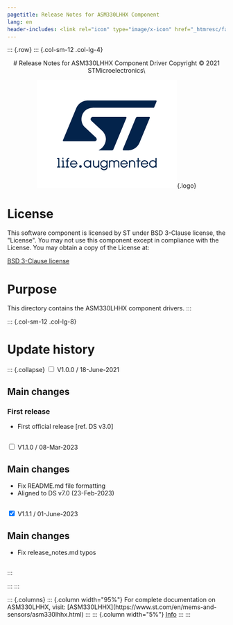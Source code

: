 ```yaml
---
pagetitle: Release Notes for ASM330LHHX Component
lang: en
header-includes: <link rel="icon" type="image/x-icon" href="_htmresc/favicon.png" />
---
```


::: {.row}
::: {.col-sm-12 .col-lg-4}

<center>
# Release Notes for ASM330LHHX Component Driver
Copyright &copy; 2021 STMicroelectronics\

[![ST logo](_htmresc/st_logo_2020.png)](https://www.st.com){.logo}
</center>

# License

This software component is licensed by ST under BSD 3-Clause license, the "License".
You may not use this component except in compliance with the License. You may obtain a copy of the License at:

[BSD 3-Clause license](https://opensource.org/licenses/BSD-3-Clause)

# Purpose

This directory contains the ASM330LHHX component drivers.
:::

::: {.col-sm-12 .col-lg-8}
# Update history

::: {.collapse}
<input type="checkbox" id="collapse-section1" aria-hidden="true">
<label for="collapse-section1" aria-hidden="true">V1.0.0 / 18-June-2021</label>
<div>

## Main changes

### First release

- First official release [ref. DS v3.0]

##

</div>

<input type="checkbox" id="collapse-section2" aria-hidden="true">
<label for="collapse-section2" aria-hidden="true">V1.1.0 / 08-Mar-2023</label>
<div>

## Main changes

- Fix README.md file formatting
- Aligned to DS v7.0 (23-Feb-2023)

##

</div>

<input type="checkbox" id="collapse-section3" checked aria-hidden="true">
<label for="collapse-section3" aria-hidden="true">V1.1.1 / 01-June-2023</label>
<div>

## Main changes

- Fix release_notes.md typos

##

</div>
:::

:::
:::

<footer class="sticky">
::: {.columns}
::: {.column width="95%"}
For complete documentation on ASM330LHHX,
visit:
[ASM330LHHX](https://www.st.com/en/mems-and-sensors/asm330lhhx.html)
:::
::: {.column width="5%"}
<abbr title="Based on template cx566953 version 2.0">Info</abbr>
:::
:::
</footer>
